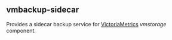 vmbackup-sidecar
----------------

Provides a sidecar backup service for [VictoriaMetrics](https://github.com/VictoriaMetrics/VictoriaMetrics/tree/cluster) *vmstorage* component.
